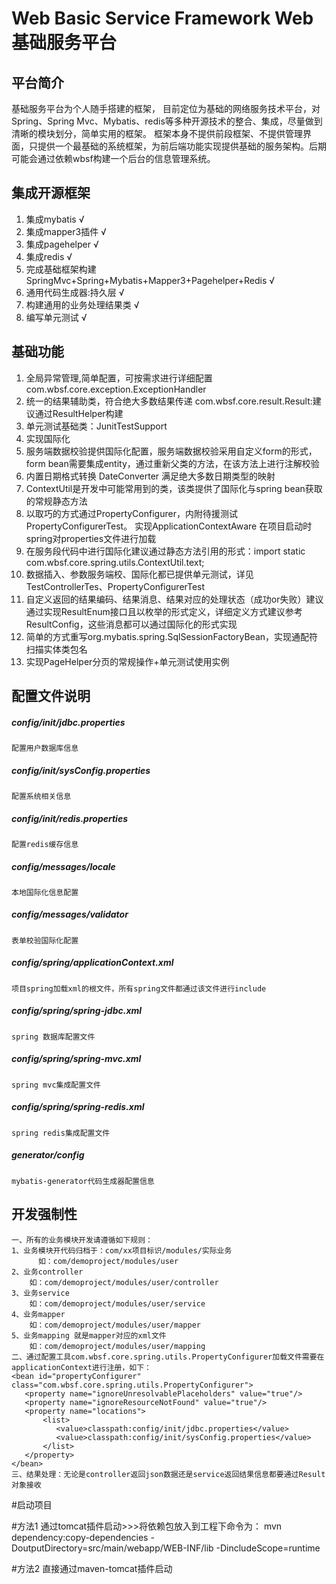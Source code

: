 # Web Basic Service Framework Web基础服务平台

## 平台简介

基础服务平台为个人随手搭建的框架， 目前定位为基础的网络服务技术平台，对Spring、Spring Mvc、Mybatis、redis等多种开源技术的整合、集成，尽量做到清晰的模块划分，简单实用的框架。
框架本身不提供前段框架、不提供管理界面，只提供一个最基础的系统框架，为前后端功能实现提供基础的服务架构。后期可能会通过依赖wbsf构建一个后台的信息管理系统。

## 集成开源框架

1.  集成mybatis √
2.  集成mapper3插件 √
3.  集成pagehelper √
4.  集成redis √
5.  完成基础框架构建 SpringMvc+Spring+Mybatis+Mapper3+Pagehelper+Redis √
6.  通用代码生成器:持久层 √
7.  构建通用的业务处理结果类  √
8.  编写单元测试 √

## 基础功能

1. 全局异常管理,简单配置，可按需求进行详细配置
	com.wbsf.core.exception.ExceptionHandler 
2. 统一的结果辅助类，符合绝大多数结果传递
	com.wbsf.core.result.Result:建议通过ResultHelper构建
3. 单元测试基础类：JunitTestSupport
4. 实现国际化
5. 服务端数据校验提供国际化配置，服务端数据校验采用自定义form的形式，form bean需要集成entity，通过重新父类的方法，在该方法上进行注解校验
6. 内置日期格式转换 DateConverter 满足绝大多数日期类型的映射
7. ContextUtil是开发中可能常用到的类，该类提供了国际化与spring bean获取的常规静态方法
8. 以取巧的方式通过PropertyConfigurer，内附待援测试PropertyConfigurerTest。 实现ApplicationContextAware 在项目启动时spring对properties文件进行加载
9. 在服务段代码中进行国际化建议通过静态方法引用的形式：import static com.wbsf.core.spring.utils.ContextUtil.text;
10. 数据插入、参数服务端校、国际化都已提供单元测试，详见TestControllerTes、PropertyConfigurerTest
11. 自定义返回的结果编码、结果消息、结果对应的处理状态（成功or失败）建议通过实现ResultEnum接口且以枚举的形式定义，详细定义方式建议参考ResultConfig，这些消息都可以通过国际化的形式实现
12. 简单的方式重写org.mybatis.spring.SqlSessionFactoryBean，实现通配符扫描实体类包名
13. 实现PageHelper分页的常规操作+单元测试使用实例

## 配置文件说明

##### config/init/jdbc.properties
    
    配置用户数据库信息
   
##### config/init/sysConfig.properties
    
    配置系统相关信息

##### config/init/redis.properties

    配置redis缓存信息
    
##### config/messages/locale

    本地国际化信息配置
    
##### config/messages/validator

    表单校验国际化配置
    
##### config/spring/applicationContext.xml

    项目spring加载xml的根文件，所有spring文件都通过该文件进行include
    
##### config/spring/spring-jdbc.xml  

    spring 数据库配置文件
    
##### config/spring/spring-mvc.xml

    spring mvc集成配置文件
    
##### config/spring/spring-redis.xml

    spring redis集成配置文件 
    
##### generator/config
    mybatis-generator代码生成器配置信息
 
## 开发强制性

    一、所有的业务模块开发请遵循如下规则：
    1、业务模块开代码归档于：com/xx项目标识/modules/实际业务
          如：com/demoproject/modules/user
    2、业务controller
        如：com/demoproject/modules/user/controller
    3、业务service
        如：com/demoproject/modules/user/service
    4、业务mapper
        如：com/demoproject/modules/user/mapper
    5、业务mapping 就是mapper对应的xml文件
        如：com/demoproject/modules/user/mapping
    二、通过配置工具com.wbsf.core.spring.utils.PropertyConfigurer加载文件需要在applicationContext进行注册，如下：
    <bean id="propertyConfigurer" class="com.wbsf.core.spring.utils.PropertyConfigurer">
       <property name="ignoreUnresolvablePlaceholders" value="true"/>
       <property name="ignoreResourceNotFound" value="true"/>
       <property name="locations">
           <list>
              <value>classpath:config/init/jdbc.properties</value>
              <value>classpath:config/init/sysConfig.properties</value>
           </list>
       </property>
    </bean>
    三、结果处理：无论是controller返回json数据还是service返回结果信息都要通过Result对象接收
 
#启动项目

#方法1 通过tomcat插件启动>>>将依赖包放入到工程下命令为：
	mvn dependency:copy-dependencies -DoutputDirectory=src/main/webapp/WEB-INF/lib  -DincludeScope=runtime
	
#方法2 直接通过maven-tomcat插件启动